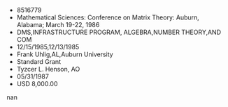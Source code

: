 
* 8516779
* Mathematical Sciences: Conference on Matrix Theory: Auburn, Alabama; March 19-22, 1986
* DMS,INFRASTRUCTURE PROGRAM, ALGEBRA,NUMBER THEORY,AND COM
* 12/15/1985,12/13/1985
* Frank Uhlig,AL,Auburn University
* Standard Grant
* Tyzcer L. Henson, AO
* 05/31/1987
* USD 8,000.00

nan
